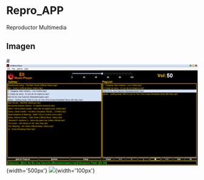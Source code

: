 # Repro_APP
Reproductor Multimedia
## Imagen
#![](https://github.com/giramos/Repro_APP/blob/main/Practica8Basic/src/img/repro.png){width='500px'}
![](https://github.githubassets.com/images/modules/logos_page/GitHub-Mark.png){width='100px'}
